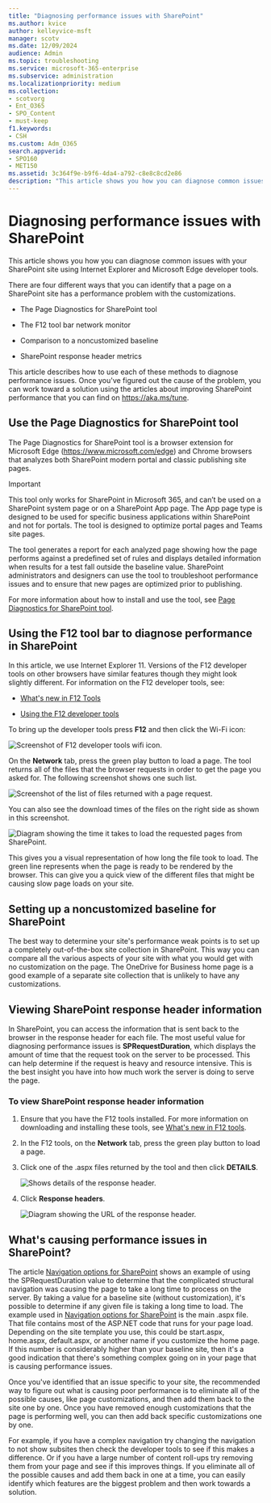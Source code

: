 ```yaml
---
title: "Diagnosing performance issues with SharePoint"
ms.author: kvice
author: kelleyvice-msft
manager: scotv
ms.date: 12/09/2024
audience: Admin
ms.topic: troubleshooting
ms.service: microsoft-365-enterprise
ms.subservice: administration
ms.localizationpriority: medium
ms.collection: 
- scotvorg
- Ent_O365
- SPO_Content
- must-keep
f1.keywords:
- CSH
ms.custom: Adm_O365
search.appverid: 
- SPO160
- MET150
ms.assetid: 3c364f9e-b9f6-4da4-a792-c8e8c8cd2e86
description: "This article shows you how you can diagnose common issues with your SharePoint site using Internet Explorer developer tools."
---
```


# Diagnosing performance issues with SharePoint

This article shows you how you can diagnose common issues with your SharePoint site using Internet Explorer and Microsoft Edge developer tools.
  
There are four different ways that you can identify that a page on a SharePoint site has a performance problem with the customizations.

- The Page Diagnostics for SharePoint tool
  
- The F12 tool bar network monitor

- Comparison to a noncustomized baseline

- SharePoint response header metrics

This article describes how to use each of these methods to diagnose performance issues. Once you've figured out the cause of the problem, you can work toward a solution using the articles about improving SharePoint performance that you can find on https://aka.ms/tune.  

## Use the Page Diagnostics for SharePoint tool

The Page Diagnostics for SharePoint tool is a browser extension for Microsoft Edge (https://www.microsoft.com/edge) and Chrome browsers that analyzes both SharePoint modern portal and classic publishing site pages.

> [!IMPORTANT]
> This tool only works for SharePoint in Microsoft 365, and can’t be used on a SharePoint system page or on a SharePoint App page. The App page type is designed to be used for specific business applications within SharePoint and not for portals. The tool is designed to optimize portal pages and Teams site pages.

The tool generates a report for each analyzed page showing how the page performs against a predefined set of rules and displays detailed information when results for a test fall outside the baseline value. SharePoint administrators and designers can use the tool to troubleshoot performance issues and to ensure that new pages are optimized prior to publishing.

For more information about how to install and use the tool, see [Page Diagnostics for SharePoint tool](page-diagnostics-for-spo.md).
  
## Using the F12 tool bar to diagnose performance in SharePoint
<a name="F12ToolInfo"> </a>

In this article, we use Internet Explorer 11. Versions of the F12 developer tools on other browsers have similar features though they might look slightly different. For information on the F12 developer tools, see:
  
- [What's new in F12 Tools](/previous-versions/windows/internet-explorer/ie-developer/dev-guides/bg182632(v=vs.85))

- [Using the F12 developer tools](/previous-versions/windows/internet-explorer/ie-developer/samples/bg182326(v=vs.85))

To bring up the developer tools press **F12** and then click the Wi-Fi icon:
  
![Screenshot of F12 developer tools wifi icon.](../media/27acacbb-5688-459a-aa2f-5c8c5f17b76e.png)
  
On the **Network** tab, press the green play button to load a page. The tool returns all of the files that the browser requests in order to get the page you asked for. The following screenshot shows one such list.
  
![Screenshot of the list of files returned with a page request.](../media/247a9422-76da-4b0c-bed3-ce77b05e4560.png)
  
You can also see the download times of the files on the right side as shown in this screenshot.
  
![Diagram showing the time it takes to load the requested pages from SharePoint.](../media/d71ad1fa-9018-4fae-82eb-c1838e7db0ff.png)
  
This gives you a visual representation of how long the file took to load. The green line represents when the page is ready to be rendered by the browser. This can give you a quick view of the different files that might be causing slow page loads on your site.
  
## Setting up a noncustomized baseline for SharePoint
<a name="F12ToolInfo"> </a>

The best way to determine your site's performance weak points is to set up a completely out-of-the-box site collection in SharePoint. This way you can compare all the various aspects of your site with what you would get with no customization on the page. The OneDrive for Business home page is a good example of a separate site collection that is unlikely to have any customizations.
  
## Viewing SharePoint response header information
<a name="F12ToolInfo"> </a>

In SharePoint, you can access the information that is sent back to the browser in the response header for each file. The most useful value for diagnosing performance issues is **SPRequestDuration**, which displays the amount of time that the request took on the server to be processed. This can help determine if the request is heavy and resource intensive. This is the best insight you have into how much work the server is doing to serve the page.

### To view SharePoint response header information
  
1. Ensure that you have the F12 tools installed. For more information on downloading and installing these tools, see [What's new in F12 tools](/previous-versions/windows/internet-explorer/ie-developer/dev-guides/bg182632(v=vs.85)).

2. In the F12 tools, on the **Network** tab, press the green play button to load a page.

3. Click one of the .aspx files returned by the tool and then click **DETAILS**.

    ![Shows details of the response header.](../media/1f8a044a-caf8-4613-be2b-7e064141ac8a.png)
  
4. Click **Response headers**.

    ![Diagram showing the URL of the response header.](../media/efc7076e-447e-447e-882a-ae3aa721e2c3.png)
  
## What's causing performance issues in SharePoint?
<a name="F12ToolInfo"> </a>

The article [Navigation options for SharePoint](navigation-options-for-sharepoint-online.md) shows an example of using the SPRequestDuration value to determine that the complicated structural navigation was causing the page to take a long time to process on the server. By taking a value for a baseline site (without customization), it's possible to determine if any given file is taking a long time to load. The example used in [Navigation options for SharePoint](navigation-options-for-sharepoint-online.md) is the main .aspx file. That file contains most of the ASP.NET code that runs for your page load. Depending on the site template you use, this could be start.aspx, home.aspx, default.aspx, or another name if you customize the home page. If this number is considerably higher than your baseline site, then it's a good indication that there's something complex going on in your page that is causing performance issues.
  
Once you've identified that an issue specific to your site, the recommended way to figure out what is causing poor performance is to eliminate all of the possible causes, like page customizations, and then add them back to the site one by one. Once you have removed enough customizations that the page is performing well, you can then add back specific customizations one by one.
  
For example, if you have a complex navigation try changing the navigation to not show subsites then check the developer tools to see if this makes a difference. Or if you have a large number of content roll-ups try removing them from your page and see if this improves things. If you eliminate all of the possible causes and add them back in one at a time, you can easily identify which features are the biggest problem and then work towards a solution.
